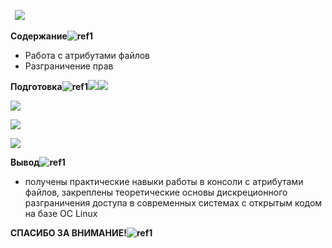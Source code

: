 ﻿` `![](img_presentation/Aspose.Words.b38d927d-703a-4867-8334-a1d8429f87c3.001.png)

**Содержание![ref1]**

- Работа с атрибутами файлов
- Разграничение прав

**Подготовка![ref1]![](img_presentation/Aspose.Words.b38d927d-703a-4867-8334-a1d8429f87c3.003.png)![](Aspose.Words.b38d927d-703a-4867-8334-a1d8429f87c3.004.png)**

![](img_presentation/Aspose.Words.b38d927d-703a-4867-8334-a1d8429f87c3.005.png)

![](img_presentation/Aspose.Words.b38d927d-703a-4867-8334-a1d8429f87c3.006.png)

![](img_presentation/Aspose.Words.b38d927d-703a-4867-8334-a1d8429f87c3.007.png)

**Вывод![ref1]**

- получены практические навыки работы в консоли с атрибутами файлов, закреплены теоретические основы дискреционного разграничения доступа в современных системах с открытым кодом на базе ОС Linux

**СПАСИБО ЗА ВНИМАНИЕ!![ref1]**

[ref1]: img_presentation/Aspose.Words.b38d927d-703a-4867-8334-a1d8429f87c3.002.png
